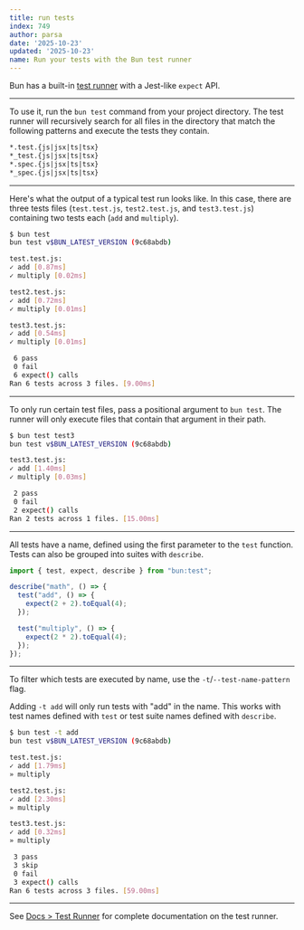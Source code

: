 ```yaml
---
title: run tests
index: 749
author: parsa
date: '2025-10-23'
updated: '2025-10-23'
name: Run your tests with the Bun test runner
---
```


Bun has a built-in [test runner](https://bun.sh/docs/cli/test) with a Jest-like `expect` API.

---

To use it, run the `bun test` command from your project directory. The test runner will recursively search for all files in the directory that match the following patterns and execute the tests they contain.

```txt
*.test.{js|jsx|ts|tsx}
*_test.{js|jsx|ts|tsx}
*.spec.{js|jsx|ts|tsx}
*_spec.{js|jsx|ts|tsx}
```

---

Here's what the output of a typical test run looks like. In this case, there are three tests files (`test.test.js`, `test2.test.js`, and `test3.test.js`) containing two tests each (`add` and `multiply`).

```sh
$ bun test
bun test v$BUN_LATEST_VERSION (9c68abdb)

test.test.js:
✓ add [0.87ms]
✓ multiply [0.02ms]

test2.test.js:
✓ add [0.72ms]
✓ multiply [0.01ms]

test3.test.js:
✓ add [0.54ms]
✓ multiply [0.01ms]

 6 pass
 0 fail
 6 expect() calls
Ran 6 tests across 3 files. [9.00ms]
```

---

To only run certain test files, pass a positional argument to `bun test`. The runner will only execute files that contain that argument in their path.

```sh
$ bun test test3
bun test v$BUN_LATEST_VERSION (9c68abdb)

test3.test.js:
✓ add [1.40ms]
✓ multiply [0.03ms]

 2 pass
 0 fail
 2 expect() calls
Ran 2 tests across 1 files. [15.00ms]
```

---

All tests have a name, defined using the first parameter to the `test` function. Tests can also be grouped into suites with `describe`.

```ts
import { test, expect, describe } from "bun:test";

describe("math", () => {
  test("add", () => {
    expect(2 + 2).toEqual(4);
  });

  test("multiply", () => {
    expect(2 * 2).toEqual(4);
  });
});
```

---

To filter which tests are executed by name, use the `-t`/`--test-name-pattern` flag.

Adding `-t add` will only run tests with "add" in the name. This works with test names defined with `test` or test suite names defined with `describe`.

```sh
$ bun test -t add
bun test v$BUN_LATEST_VERSION (9c68abdb)

test.test.js:
✓ add [1.79ms]
» multiply

test2.test.js:
✓ add [2.30ms]
» multiply

test3.test.js:
✓ add [0.32ms]
» multiply

 3 pass
 3 skip
 0 fail
 3 expect() calls
Ran 6 tests across 3 files. [59.00ms]
```

---

See [Docs > Test Runner](https://bun.sh/docs/cli/test) for complete documentation on the test runner.
